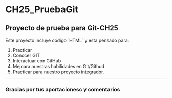 # CH25_PruebaGit
## Proyecto de prueba para Git-CH25

Este proyecto incluye código ´HTML´ y esta pensado para:
1. Practicar
2. Conocer GIT
3. Interactuar con GitHub
4. Mejoara nuestras habilidades en Git/Githud
5. Practicar para nuestro proyecto integrador.

---

### Gracias por tus aportacionesc y comentarios
